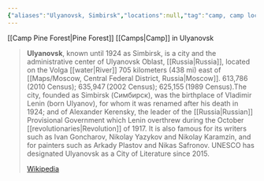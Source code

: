 ```yaml
---
{"aliases":"Ulyanovsk, Simbirsk","locations":null,"tag":"camp, camp location","date":null,"dg-home":false,"dg-publish":true,"dg-pass-frontmatter":true,"location":[54.3107593,48.3642771],"permalink":"/maps/ulyanovsk-gorodskoj-okrug-ulyanovsk-ulyanovsk-oblast-volga-federal-district-russia/","dgHomeLink":true,"dgPassFrontmatter":true}
---
```


[[Camp Pine Forest|Pine Forest]] [[Camps|Camp]] in Ulyanovsk
> **Ulyanovsk**, known until 1924 as Simbirsk, is a city and the administrative center of Ulyanovsk Oblast, [[Russia|Russia]], located on the Volga [[water|River]] 705 kilometers (438 mi) east of [[Maps/Moscow, Central Federal District, Russia|Moscow]]. 613,786 (2010 Census); 635,947 (2002 Census); 625,155 (1989 Census).The city, founded as Simbirsk (Симбирск), was the birthplace of Vladimir Lenin (born Ulyanov), for whom it was renamed after his death in 1924; and of Alexander Kerensky, the leader of the [[Russia|Russian]] Provisional Government which Lenin overthrew during the October [[revolutionaries|Revolution]] of 1917. It is also famous for its writers such as Ivan Goncharov, Nikolay Yazykov and Nikolay Karamzin, and for painters such as Arkady Plastov and Nikas Safronov. UNESCO has designated Ulyanovsk as a City of Literature since 2015.
>
> [Wikipedia](https://en.wikipedia.org/wiki/Ulyanovsk)
